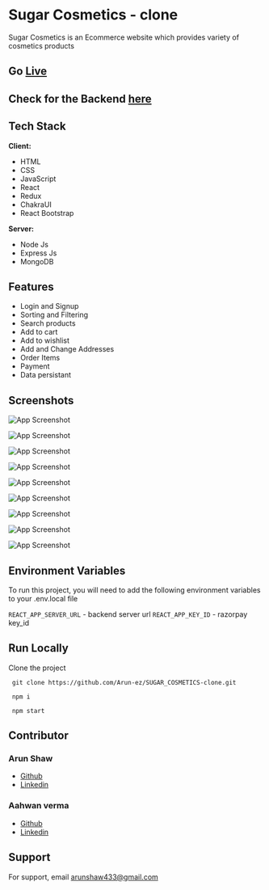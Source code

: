 # Sugar Cosmetics - clone

Sugar Cosmetics is an Ecommerce website which provides variety of cosmetics products

## Go <a href="https://sugar-cosmetics-clone-seven.vercel.app"> Live </a>

## Check for the Backend <a href="https://github.com/Arun-ez/sugar_cosmetics_backend"> here </a>

## Tech Stack

**Client:** 
- HTML
- CSS
- JavaScript
- React
- Redux
- ChakraUI
- React Bootstrap 

**Server:**
- Node Js
- Express Js
- MongoDB

## Features

- Login and Signup
- Sorting and Filtering
- Search products
- Add to cart
- Add to wishlist
- Add and Change Addresses
- Order Items
- Payment
- Data persistant

## Screenshots

![App Screenshot](https://arunshaw.vercel.app/static/media/sugar_1.c46c83265dd45ba63d0a.png)

![App Screenshot](https://arunshaw.vercel.app/static/media/sugar_2.35596cd8060813d2ee17.png)

![App Screenshot](https://arunshaw.vercel.app/static/media/sugar_4.77cbb0467ded803021ee.png)

![App Screenshot](https://arunshaw.vercel.app/static/media/sugar_6.b70967a86cc4cd75444f.png)

![App Screenshot](https://arunshaw.vercel.app/static/media/sugar_5.56baaec441bcc4746714.png)

![App Screenshot](https://arunshaw.vercel.app/static/media/sugar_3.bc696ceb9c22f6f1c8e7.png)

![App Screenshot](https://arunshaw.vercel.app/static/media/sugar_7.bbb9dc54098d8158fef3.png)

![App Screenshot](https://arunshaw.vercel.app/static/media/sugar_8.b0611ed1cf2e317cbc8d.png)

![App Screenshot](https://arunshaw.vercel.app/static/media/sugar_9.73c5440a21a2e6bd1751.png)


## Environment Variables

To run this project, you will need to add the following environment variables to your .env.local file

`REACT_APP_SERVER_URL` - backend server url
`REACT_APP_KEY_ID` - razorpay key_id


## Run Locally

Clone the project

```  git clone https://github.com/Arun-ez/SUGAR_COSMETICS-clone.git  ```

```  npm i  ```

```  npm start  ```



## Contributor 

### Arun Shaw
- [Github](https://github.com/Arun-ez)
- [Linkedin](https://www.linkedin.com/in/arun-shaw-60ba64240)

### Aahwan verma
- [Github](https://github.com/Vaahwan)
- [Linkedin](https://www.linkedin.com/in/aahwan-verma-aa3903241/)


## Support

For support, email arunshaw433@gmail.com


